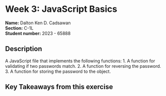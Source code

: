 # Week 3: JavaScript Basics

**Name:** Dalton Ken D. Cadsawan <br/>
**Section:** C-1L <br/>
**Student number:** 2023 - 65888 <br/>

## Description
A JavaScript file that implements the following functions: 
    1. A function for validating if two passwords match.
    2. A function for reversing the password.
    3. A function for storing the password to the object. 

## Key Takeaways from this exercise